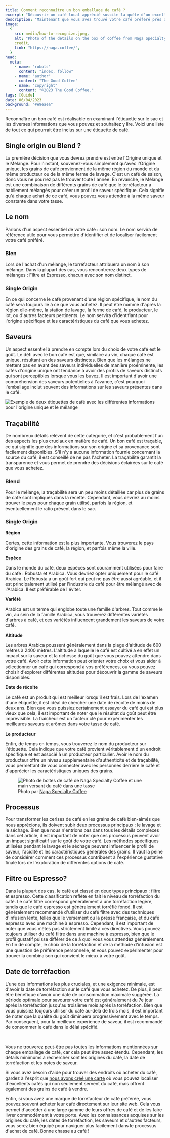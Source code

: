 ```yaml
---
title: Comment reconnaître un bon emballage de café ?
excerpt: "Découvrir un café local apprécié suscite la quête d'un excellent café à la maison. Rendez-vous dans un café ou chez un torréfacteur pour acheter des grains, ou des petits magasins peuvent également en proposer. La clé réside dans l'évaluation de la qualité du café."
description: "Maintenant que vous avez trouvé votre café préféré près de chez vous, vous vous demandez peut-être comment trouver un bon café à déguster à la maison. Il est généralement préférable de vous rendre directement dans votre café habituel ou chez un torréfacteur pour acheter des grains, mais parfois, des petits magasins proposent également des grains de café. La partie difficile consiste à déterminer si ce café est de bonne qualité."
image:
  {
    src: media/how-to-recognize.jpeg,
    alt: "Photo of the details on the box of coffee from Naga Specialty Coffee",
    credit,
    link: "https://naga.coffee/",
  }
head:
  meta:
    - name: "robots"
      content: "index, follow"
    - name: "author"
      content: "The Good Coffee"
    - name: "copyright"
      content: "©2023 The Good Coffee."
tags: [Guide]
date: 06/04/2023
background: "#e9eaea"
---
```


Reconnaître un bon café est réalisable en examinant l'étiquette sur le sac et les diverses informations que vous pouvez et souhaitez y lire. Voici une liste de tout ce qui pourrait être inclus sur une étiquette de café.

## Single origin ou Blend ?

La première décision que vous devrez prendre est entre l'Origine unique et le Mélange. Pour l'instant, souvenez-vous simplement qu'avec l'Origine unique, les grains de café proviennent de la même région du monde et du même producteur ou de la même ferme de lavage. C'est un café de saison, donc vous ne pourrez pas le trouver toute l'année. En revanche, le Mélange est une combinaison de différents grains de café que le torréfacteur a habilement mélangés pour créer un profil de saveur spécifique. Cela signifie qu'à chaque achat de ce café, vous pouvez vous attendre à la même saveur constante dans votre tasse.

## Le nom

Parlons d'un aspect essentiel de votre café : son nom. Le nom servira de référence utile pour vous permettre d'identifier et de localiser facilement votre café préféré.

### Blen

Lors de l'achat d'un mélange, le torréfacteur attribuera un nom à son mélange. Dans la plupart des cas, vous rencontrerez deux types de mélanges : Filtre et Espresso, chacun avec son nom distinct.

### Single Origin

En ce qui concerne le café provenant d'une région spécifique, le nom du café sera toujours lié à ce que vous achetez. Il peut être nommé d'après la région elle-même, la station de lavage, la ferme de café, le producteur, le lot, ou d'autres facteurs pertinents. Le nom servira d'identifiant pour l'origine spécifique et les caractéristiques du café que vous achetez.

## Saveurs

Un aspect essentiel à prendre en compte lors du choix de votre café est le goût. Le défi avec le bon café est que, similaire au vin, chaque café est unique, résultant en des saveurs distinctes. Bien que les mélanges ne mettent pas en avant des saveurs individuelles de manière proéminente, les cafés d'origine unique ont tendance à avoir des profils de saveurs distincts qui sont perceptibles lorsque vous les buvez. Il est important d'avoir une compréhension des saveurs potentielles à l'avance, c'est pourquoi l'emballage inclut souvent des informations sur les saveurs présentes dans le café.

![Exemple de deux étiquettes de café avec les différentes informations pour l'origine unique et le mélange](media/coffee-label.jpeg)

## Traçabilité

De nombreux détails relèvent de cette catégorie, et c'est probablement l'un des aspects les plus cruciaux en matière de café. Un bon café est traçable, ce qui signifie que des informations sur son origine et sa provenance sont facilement disponibles. S'il n'y a aucune information fournie concernant la source du café, il est conseillé de ne pas l'acheter. La traçabilité garantit la transparence et vous permet de prendre des décisions éclairées sur le café que vous achetez.

### Blend

Pour le mélange, la traçabilité sera un peu moins détaillée car plus de grains de café sont impliqués dans la recette. Cependant, vous devriez au moins trouver le pays pour chaque grain utilisé, parfois la région, et éventuellement le ratio présent dans le sac.

### Single Origin

**Région**

Certes, cette information est la plus importante. Vous trouverez le pays d'origine des grains de café, la région, et parfois même la ville.

**Espèce**

Dans le monde du café, deux espèces sont couramment utilisées pour faire du café : Robusta et Arabica. Vous devriez opter uniquement pour le café Arabica. Le Robusta a un goût fort qui peut ne pas être aussi agréable, et il est principalement utilisé par l'industrie du café pour être mélangé avec de l'Arabica. Il est préférable de l'éviter.

**Variété**

Arabica est un terme qui englobe toute une famille d'arbres. Tout comme le vin, au sein de la famille Arabica, vous trouverez différentes variétés d'arbres à café, et ces variétés influencent grandement les saveurs de votre café.

**Altitude**

Les arbres Arabica poussent généralement dans la plage d'altitude de 600 mètres à 2400 mètres. L'altitude à laquelle le café est cultivé a en effet un impact sur la saveur et la richesse du goût que vous pouvez attendre dans votre café. Avoir cette information peut orienter votre choix et vous aider à sélectionner un café qui correspond à vos préférences, ou vous pouvez choisir d'explorer différentes altitudes pour découvrir la gamme de saveurs disponibles.

**Date de récolte**

Le café est un produit qui est meilleur lorsqu'il est frais. Lors de l'examen d'une étiquette, il est idéal de chercher une date de récolte de moins de deux ans. Bien que vous puissiez certainement essayer du café qui est plus vieux que cela, il est important de noter que le résultat du goût peut être imprévisible. La fraîcheur est un facteur clé pour expérimenter les meilleures saveurs et arômes dans votre tasse de café.

**Le producteur**

Enfin, de temps en temps, vous trouverez le nom du producteur sur l'étiquette. Cela indique que votre café provient véritablement d'un endroit spécifique et est associé à un producteur particulier. Avoir le nom du producteur offre un niveau supplémentaire d'authenticité et de traçabilité, vous permettant de vous connecter avec les personnes derrière le café et d'apprécier les caractéristiques uniques des grains.

<figure>
  <img src="media/naga-coffee-collection.jpg" alt="Photo de boîtes de café de Naga Specialty Coffee et une main versant du café dans une tasse" />
  <figcaption>
    Photo par
    <a href="https://naga.coffee/" 
      target="_blank">Naga Specialty Coffee</a>
  </figcaption>
</figure>

## Processus

Pour transformer les cerises de café en les grains de café bien-aimés que nous apprécions, ils doivent subir deux processus principaux : le lavage et le séchage. Bien que nous n'entrions pas dans tous les détails complexes dans cet article, il est important de noter que ces processus peuvent avoir un impact significatif sur le goût de votre café. Les méthodes spécifiques utilisées pendant le lavage et le séchage peuvent influencer le profil de saveur, l'acidité et les caractéristiques générales des grains. Il vaut la peine de considérer comment ces processus contribuent à l'expérience gustative finale lors de l'exploration de différentes options de café.

## Filtre ou Espresso?

Dans la plupart des cas, le café est classé en deux types principaux : filtre et espresso. Cette classification reflète en fait le niveau de torréfaction du café. Le café filtre correspond généralement à une torréfaction légère, tandis que le café espresso est généralement torréfié foncé. Il est généralement recommandé d'utiliser du café filtre avec des techniques d'infusion lente, telles que le versement ou la presse française, et du café espresso avec une machine à espresso. Cependant, il est important de noter que vous n'êtes pas strictement limité à ces directives. Vous pouvez toujours utiliser du café filtre dans une machine à espresso, bien que le profil gustatif puisse différer de ce à quoi vous vous attendez généralement. En fin de compte, le choix de la torréfaction et de la méthode d'infusion est une question de préférence personnelle, et vous pouvez expérimenter pour trouver la combinaison qui convient le mieux à votre goût.

## Date de torréfaction

L'une des informations les plus cruciales, et une exigence minimale, est d'avoir la date de torréfaction sur le café que vous achetez. De plus, il peut être bénéfique d'avoir une date de consommation maximale suggérée. La période optimale pour savourer votre café est généralement du 7e jour après la torréfaction jusqu'au troisième mois après la torréfaction. Bien que vous puissiez toujours utiliser du café au-delà de trois mois, il est important de noter que la qualité du goût diminuera progressivement avec le temps. Par conséquent, pour la meilleure expérience de saveur, il est recommandé de consommer le café dans le délai spécifié.

<br />

Vous ne trouverez peut-être pas toutes les informations mentionnées sur chaque emballage de café, car cela peut être assez étendu. Cependant, les détails minimums à rechercher sont les origines du café, la date de torréfaction et les notes de saveur.

Si vous avez besoin d'aide pour trouver des endroits où acheter du café, gardez à l'esprit que [nous avons créé une carte](https://the-good-coffee-places.com/) où vous pouvez localiser d'excellents cafés qui non seulement servent du café, mais offrent également des grains de café à vendre.

Enfin, si vous avez une marque de torréfacteur de café préférée, vous pouvez souvent acheter leur café directement sur leur site web. Cela vous permet d'accéder à une large gamme de leurs offres de café et de les faire livrer commodément à votre porte. Avec les connaissances acquises sur les origines du café, les dates de torréfaction, les saveurs et d'autres facteurs, vous serez bien équipé pour naviguer plus facilement dans le processus d'achat de café. Bonne chasse au café !
